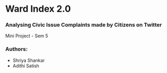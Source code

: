 # Ward Index 2.0
### Analysing Civic Issue Complaints made by Citizens on Twitter

Mini Project - Sem 5

### Authors:
- Shriya Shankar
- Adithi Satish
